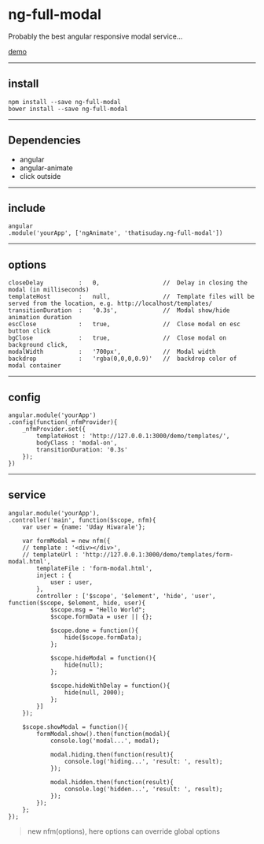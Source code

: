# ng-full-modal
Probably the best angular responsive modal service...

[demo](https://rawgit.com/thatisuday/ng-full-modal/master/demo/index.html)


***

## install 
```
npm install --save ng-full-modal
bower install --save ng-full-modal
```

***

## Dependencies

- angular
- angular-animate
- click outside

***

## include
```
angular
.module('yourApp', ['ngAnimate', 'thatisuday.ng-full-modal'])
```

***

## options
```
closeDelay          :   0,                  //  Delay in closing the modal (in milliseconds)
templateHost        :   null,               //  Template files will be served from the location, e.g. http://localhost/templates/
transitionDuration  :   '0.3s',             //  Modal show/hide animation duration
escClose            :   true,               //  Close modal on esc button click
bgClose             :   true,               //  Close modal on background click,
modalWidth          :   '700px',            //  Modal width
backdrop            :   'rgba(0,0,0,0.9)'   //  backdrop color of modal container
```

***

## config
```
angular.module('yourApp')
.config(function(_nfmProvider){
	_nfmProvider.set({
		templateHost : 'http://127.0.0.1:3000/demo/templates/',
		bodyClass : 'modal-on',
		transitionDuration: '0.3s'
	});
})
```

***

## service
```
angular.module('yourApp'),
.controller('main', function($scope, nfm){
	var user = {name: 'Uday Hiwarale'};

	var formModal = new nfm({
    // template : '<div></div>',
    // templateUrl : 'http://127.0.0.1:3000/demo/templates/form-modal.html',
		templateFile : 'form-modal.html',
		inject : {
			user : user,
		},
		controller : ['$scope', '$element', 'hide', 'user', function($scope, $element, hide, user){
			$scope.msg = "Hello World";
			$scope.formData = user || {};

			$scope.done = function(){
				hide($scope.formData);
			};

			$scope.hideModal = function(){
				hide(null);
			};

			$scope.hideWithDelay = function(){
				hide(null, 2000);
			};
		}]
	});

	$scope.showModal = function(){
		formModal.show().then(function(modal){
			console.log('modal...', modal);

			modal.hiding.then(function(result){
				console.log('hiding...', 'result: ', result);
			});

			modal.hidden.then(function(result){
				console.log('hidden...', 'result: ', result);
			});
		});
	};
});
```

> new nfm(options), here options can override global options
